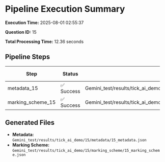 # Pipeline Execution Summary

**Execution Time:** 2025-08-01 02:55:37

**Question ID:** 15

**Total Processing Time:** 12.36 seconds

## Pipeline Steps

| Step | Status | Output File | Time (s) |
|------|--------|-------------|----------|
| metadata_15 | ✅ Success | Gemini_test/results/tick_ai_demo/15/metadata/15_metadata.json | 6.64 |
| marking_scheme_15 | ✅ Success | Gemini_test/results/tick_ai_demo/15/marking_scheme/15_marking_scheme.json | 5.61 |

## Generated Files

- **Metadata:** `Gemini_test/results/tick_ai_demo/15/metadata/15_metadata.json`
- **Marking Scheme:** `Gemini_test/results/tick_ai_demo/15/marking_scheme/15_marking_scheme.json`
